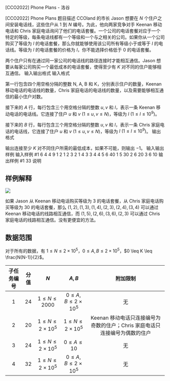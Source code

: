 



[CCO2022] Phone Plans - 洛谷














[CCO2022] Phone Plans
题目描述
CCOland 的市长 Jason 想要在 $N$ 个住户之间安装电话线，这些住户从 $1$ 到 $N$ 编号。为此，他向两家竞争对手 Keenan 移动电话和 Chris 家庭电话询问了他们的电话套餐。一个公司的电话套餐对应于一个特定的等级，每条电话线都有一个等级和一个与之相关的公司。如果你从一个公司购买了等级为 $l$ 的电话套餐，那么你就能够使用该公司所有等级小于或等于 $l$ 的电话线。等级为 $l$ 的电话套餐的价格为 $l$，你不能选择价格低于 $0$ 的电话套餐。

两个住户只有在通过同一家公司的电话线的路径连接时才能相互通信。Jason 想要从每家公司购买一个最低成本的电话套餐，使得至少有 $K$ 对不同的住户能够相互通信。
输入输出格式
输入格式

第一行包含四个用空格分隔的整数 N, A, B 和 K，分别表示住户的数量，Keenan 移动电话的电话线的数量，Chris 家庭电话的电话线的数量，以及需要能够相互通信的最小住户对数。

接下来的 $A$ 行，每行包含三个用空格分隔的整数 $u, v$ 和 $l$，表示一条 Keenan 移动电话的电话线。它连接了住户 $u$ 和 $v\ (1 \leq u, v \leq N)$，等级为 $l\ (1 \leq l \leq 10^{9})$。

接下来的 $B$ 行，每行包含三个用空格分隔的整数 $u, v$ 和 $l$，表示一条 Chris 家庭电话的电话线，它连接了住户 $u$ 和 $v\ (1 \leq u, v \leq N)$，等级为 $l\ (1 \leq l \leq 10^{9})$。
输出格式

输出连接至少 $K$ 对不同住户所需的最低成本，如果不可能，则输出 $-1$。
输入输出样例
输入样例 #1
6 4 4 9
1 2 1
2 3 2
1 4 3
3 4 4
5 6 40
1 5 30
2 6 20
3 6 10
输出样例 #1
33
说明
## 样例解释

![](https://cdn.luogu.com.cn/upload/image_hosting/v7y9k0vk.png)

如果 Jason 从 Keenan 移动电话购买等级为 $3$ 的电话套餐，从 Chris 家庭电话购买等级为 $30$ 的电话套餐，那么 $(1,2),(1,3),(1,4),(2,3),(2,4),(3,4)$ 可以通过 Keenan 移动电话的线路相互通信，而 $(1,5),(2,6),(3,6),(2,3)$ 可以通过 Chris 家庭电话的线路相互通信。没有更便宜的方法。

## 数据范围

对于所有的数据，有 $1 \leq N \leq 2\times 10^5，0 \leq A, B \leq 2\times 10^5$，$0 \leq K \leq \frac{N(N-1)}{2}$。

子任务编号|分值|$N$|$A, B$|附加限制
:-:|:-:|:-:|:-:|:-:
$1$|$24$|$1 \leq N \leq 2000$|$0 \leq A, B \leq 2\times 10^5$|无
$2$|$20$|$1 \leq N \leq 2\times 10^5$|$1 \leq N \leq 2\times 10^5$|Keenan 移动电话只连接编号为奇数的住户；Chris 家庭电话只连接编号为偶数的住户
$3$|$24$|$1 \leq N \leq 2\times 10^5$|$0 \leq A \leq 10$|无
$4$|$32$|$1 \leq N \leq 2\times 10^5$|$0 \leq A, B \leq 2\times 10^5$|无






